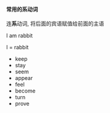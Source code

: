 ####  常用的系动词

连**系**动词, 将后面的宾语赋值给前面的主语

I am rabbit

I = rabbit

- keep
- stay
- seem
- appear
- feel
- become
- turn
- prove

